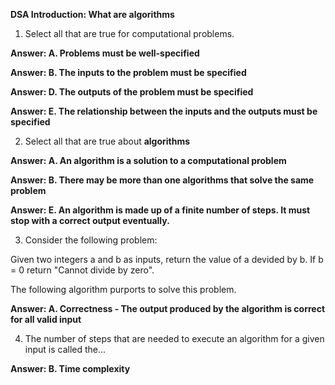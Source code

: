 **DSA Introduction: What are algorithms**


1. Select all that are true for computational problems.

**Answer: A. Problems must be well-specified**

**Answer: B.  The inputs to the problem must be specified**

**Answer: D. The outputs of the problem must be specified**

**Answer: E. The relationship between the inputs and the outputs must be specified**

2. Select all that are true about **algorithms**

**Answer: A. An algorithm is a solution to a computational problem**

**Answer: B. There may be more than one algorithms that solve the same problem**

**Answer: E. An algorithm is made up of a finite number of steps. It must stop with a correct output eventually.**

3. Consider the following problem:

Given two integers a and b as inputs, return the value of a devided by b. If b = 0 return "Cannot divide by zero".

The following algorithm purports to solve this problem.

**Answer: A. Correctness - The output produced by the algorithm is correct for all valid input**

4. The number of steps that are needed to execute an algorithm for a given input is called the...

**Answer: B. Time complexity**
